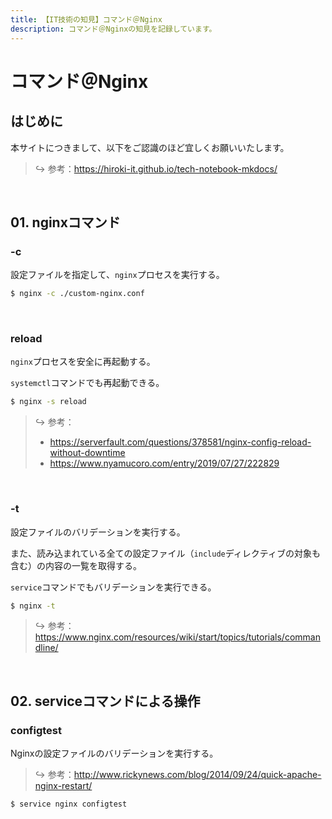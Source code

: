 ```yaml
---
title: 【IT技術の知見】コマンド＠Nginx
description: コマンド＠Nginxの知見を記録しています。
---
```


# コマンド＠Nginx

## はじめに

本サイトにつきまして、以下をご認識のほど宜しくお願いいたします。



> ↪️ 参考：https://hiroki-it.github.io/tech-notebook-mkdocs/

<br>

## 01. nginxコマンド

### -c

設定ファイルを指定して、```nginx```プロセスを実行する。



```bash
$ nginx -c ./custom-nginx.conf
```

<br>

### reload

```nginx```プロセスを安全に再起動する。

```systemctl```コマンドでも再起動できる。



```bash
$ nginx -s reload
```

> ↪️ 参考：
>
> - https://serverfault.com/questions/378581/nginx-config-reload-without-downtime
> - https://www.nyamucoro.com/entry/2019/07/27/222829

<br>

### -t

設定ファイルのバリデーションを実行する。

また、読み込まれている全ての設定ファイル（```include```ディレクティブの対象も含む）の内容の一覧を取得する。

```service```コマンドでもバリデーションを実行できる。



```bash
$ nginx -t
```

> ↪️ 参考：https://www.nginx.com/resources/wiki/start/topics/tutorials/commandline/

<br>

## 02. serviceコマンドによる操作

### configtest

Nginxの設定ファイルのバリデーションを実行する。



> ↪️ 参考：http://www.rickynews.com/blog/2014/09/24/quick-apache-nginx-restart/

```bash
$ service nginx configtest
```
